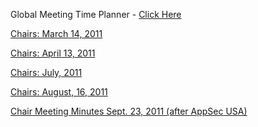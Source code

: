 Global Meeting Time Planner - [Click
Here](http://www.timeanddate.com/worldclock/advmeeting.html)

[Chairs: March 14, 2011](Chairs:_March_14,_2011 "wikilink")

[Chairs: April 13, 2011](Chairs:_April_13,_2011 "wikilink")

[Chairs: July, 2011](Chairs:_July,_2011 "wikilink")

[Chairs: August, 16, 2011](Chairs:_August,_16,_2011 "wikilink")

[Chair Meeting Minutes Sept. 23, 2011 (after AppSec
USA)](https://docs.google.com/a/owasp.org/document/d/1IZQZOLkb6U0ooTMrfA6XMqbg7YMP8DT6BCfUqSCvrnY/edit?hl=en_US)